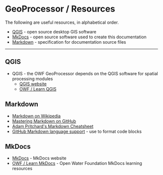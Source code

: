 # GeoProcessor / Resources #

The following are useful resources, in alphabetical order.

*   [QGIS](#qgis) - open source desktop GIS software
*   [MkDocs](#mkdocs) - open source software used to create this documentation
*   [Markdown](#markdown) - specification for documentation source files

------------

## QGIS ##

*   QGIS - the OWF GeoProcessor depends on the QGIS software for spatial processing modules
    +   [QGIS website](https://www.qgis.org)
    +   [OWF / Learn QGIS](http://learn.openwaterfoundation.org/owf-learn-qgis/)

## Markdown ##

*   [Markdown on Wikipedia](https://en.wikipedia.org/wiki/Markdown)
*   [Mastering Markdown on GitHub](https://guides.github.com/features/mastering-markdown/)
*   [Adam Pritchard's Markdown Cheatsheet](https://github.com/adam-p/markdown-here/wiki/Markdown-Cheatsheet)
*   [GitHub Markdown language support](https://github.com/github/linguist/blob/master/lib/linguist/languages.yml) - use to format code blocks

## MkDocs ##

*   [MkDocs](http://www.mkdocs.org/) - MkDocs website
*   [OWF / Learn MkDocs](http://learn.openwaterfoundation.org/owf-learn-mkdocs/) - Open Water Foundation MkDocs learning resources
